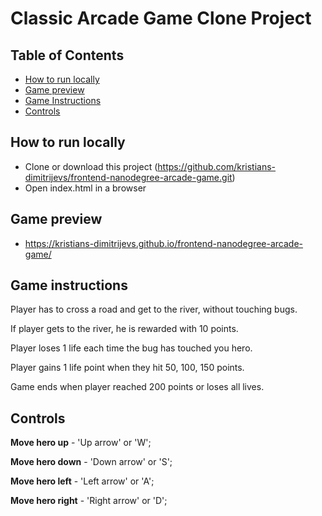 # Classic Arcade Game Clone Project

## Table of Contents

- [How to run locally](#how-to-run-locally)
- [Game preview](#game-preview)
- [Game Instructions](#game-instructions)
- [Controls](#controls)


## How to run locally

- Clone or download this project (https://github.com/kristians-dimitrijevs/frontend-nanodegree-arcade-game.git)
- Open index.html in a browser

## Game preview

- https://kristians-dimitrijevs.github.io/frontend-nanodegree-arcade-game/

## Game instructions

Player has to cross a road and get to the river, without touching bugs.

If player gets to the river, he is rewarded with 10 points.

Player loses 1 life each time the bug has touched you hero.

Player gains 1 life point when they hit 50, 100, 150 points.

Game ends when player reached 200 points or loses all lives.

## Controls

**Move hero up** - 'Up arrow' or 'W';

**Move hero down** - 'Down arrow' or 'S';

**Move hero left** - 'Left arrow' or 'A';

**Move hero right** - 'Right arrow' or 'D';
